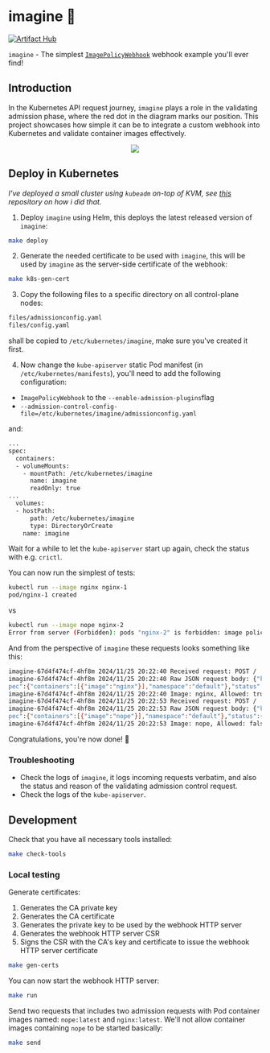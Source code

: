 # imagine 🧞

[![Artifact Hub](https://img.shields.io/endpoint?url=https://artifacthub.io/badge/repository/mikejoh)](https://artifacthub.io/packages/search?repo=mikejoh)

`imagine` - The simplest [`ImagePolicyWebhook`](https://kubernetes.io/docs/reference/access-authn-authz/admission-controllers/#imagepolicywebhook) webhook example you'll ever find!

## Introduction

In the Kubernetes API request journey, `imagine` plays a role in the validating admission phase, where the red dot in the diagram marks our position. This project showcases how simple it can be to integrate a custom webhook into Kubernetes and validate container images effectively.

<p align="center">
  <img src="https://github.com/user-attachments/assets/6ca9ad4e-87ee-4c2a-82c2-2becf4c1e58f" />
</p>

## Deploy in Kubernetes

_I've deployed a small cluster using `kubeadm` on-top of KVM, see [this](https://github.com/mikejoh/k8s-on-kvm) repository on how i did that._

1. Deploy `imagine` using Helm, this deploys the latest released version of `imagine`:

```bash
make deploy
```

2. Generate the needed certificate to be used with `imagine`, this will be used by `imagine` as the server-side certificate of the webhook:

```bash
make k8s-gen-cert
```

3. Copy the following files to a specific directory on all control-plane nodes:

```bash
files/admissionconfig.yaml
files/config.yaml
```

shall be copied to `/etc/kubernetes/imagine`, make sure you've created it first.

4. Now change the `kube-apiserver` static Pod manifest (in `/etc/kubernetes/manifests`), you'll need to add the following configuration:

* `ImagePolicyWebhook` to the `--enable-admission-plugins`flag
* `--admission-control-config-file=/etc/kubernetes/imagine/admissionconfig.yaml`

and:

```bash
...
spec:
  containers:
  - volumeMounts:
    - mountPath: /etc/kubernetes/imagine
      name: imagine
      readOnly: true
...
  volumes:
  - hostPath:
      path: /etc/kubernetes/imagine
      type: DirectoryOrCreate
    name: imagine
```

Wait for a while to let the `kube-apiserver` start up again, check the status with e.g. `crictl`.

You can now run the simplest of tests:

```bash
kubectl run --image nginx nginx-1
pod/nginx-1 created
```

vs

```bash
kubectl run --image nope nginx-2
Error from server (Forbidden): pods "nginx-2" is forbidden: image policy webhook backend denied one or more images: image name contains disallowed string: nope
```

And from the perspective of `imagine` these requests looks something like this:

```bash
imagine-67d4f474cf-4hf8m 2024/11/25 20:22:40 Received request: POST /
imagine-67d4f474cf-4hf8m 2024/11/25 20:22:40 Raw JSON request body: {"kind":"ImageReview","apiVersion":"imagepolicy.k8s.io/v1alpha1","metadata":{"creationTimestamp":null},"s
pec":{"containers":[{"image":"nginx"}],"namespace":"default"},"status":{"allowed":false}}
imagine-67d4f474cf-4hf8m 2024/11/25 20:22:40 Image: nginx, Allowed: true, Reason: Image name is allowed
imagine-67d4f474cf-4hf8m 2024/11/25 20:22:53 Received request: POST /
imagine-67d4f474cf-4hf8m 2024/11/25 20:22:53 Raw JSON request body: {"kind":"ImageReview","apiVersion":"imagepolicy.k8s.io/v1alpha1","metadata":{"creationTimestamp":null},"s
pec":{"containers":[{"image":"nope"}],"namespace":"default"},"status":{"allowed":false}}
imagine-67d4f474cf-4hf8m 2024/11/25 20:22:53 Image: nope, Allowed: false, Reason: image name contains disallowed string: nope
```

Congratulations, you're now done! 🎉

### Troubleshooting

* Check the logs of `imagine`, it logs incoming requests verbatim, and also the status and reason of the validating admission control request.
* Check the logs of the `kube-apiserver`.

## Development

Check that you have all necessary tools installed:

```bash
make check-tools
```

### Local testing

Generate certificates:

1. Generates the CA private key
2. Generates the CA certificate
3. Generates the private key to be used by the webhook HTTP server
4. Generates the webhook HTTP server CSR
5. Signs the CSR with the CA's key and certificate to issue the webhook HTTP server certificate

```bash
make gen-certs
```

You can now start the webhook HTTP server:

```bash
make run
```

Send two requests that includes two admission requests with Pod container images named: `nope:latest` and `nginx:latest`. We'll not allow container images containing `nope` to be started basically:

```bash
make send
```
